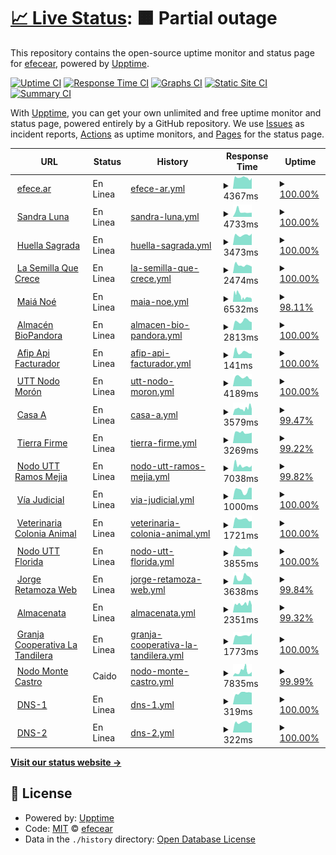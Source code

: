 # [📈 Live Status](https://efecear.github.io/upptime): <!--live status--> **🟧 Partial outage**

This repository contains the open-source uptime monitor and status page for [efecear](https://efecear.github.io/upptime), powered by [Upptime](https://github.com/upptime/upptime).

[![Uptime CI](https://github.com/efecear/upptime/workflows/Uptime%20CI/badge.svg)](https://github.com/efecear/upptime/actions?query=workflow%3A%22Uptime+CI%22)
[![Response Time CI](https://github.com/efecear/upptime/workflows/Response%20Time%20CI/badge.svg)](https://github.com/efecear/upptime/actions?query=workflow%3A%22Response+Time+CI%22)
[![Graphs CI](https://github.com/efecear/upptime/workflows/Graphs%20CI/badge.svg)](https://github.com/efecear/upptime/actions?query=workflow%3A%22Graphs+CI%22)
[![Static Site CI](https://github.com/efecear/upptime/workflows/Static%20Site%20CI/badge.svg)](https://github.com/efecear/upptime/actions?query=workflow%3A%22Static+Site+CI%22)
[![Summary CI](https://github.com/efecear/upptime/workflows/Summary%20CI/badge.svg)](https://github.com/efecear/upptime/actions?query=workflow%3A%22Summary+CI%22)

With [Upptime](https://upptime.js.org), you can get your own unlimited and free uptime monitor and status page, powered entirely by a GitHub repository. We use [Issues](https://github.com/efecear/upptime/issues) as incident reports, [Actions](https://github.com/efecear/upptime/actions) as uptime monitors, and [Pages](https://efecear.github.io/upptime) for the status page.

<!--start: status pages-->
<!-- This summary is generated by Upptime (https://github.com/upptime/upptime) -->
<!-- Do not edit this manually, your changes will be overwritten -->
<!-- prettier-ignore -->
| URL | Status | History | Response Time | Uptime |
| --- | ------ | ------- | ------------- | ------ |
| <img alt="" src="https://efece.ar/wp-content/uploads/efece.ar_.icon_-150x150.jpg" height="13"> [efece.ar](https://www.efece.ar) | En Linea | [efece-ar.yml](https://github.com/efecear/upptime/commits/HEAD/history/efece-ar.yml) | <details><summary><img alt="Response time graph" src="./graphs/efece-ar/response-time-week.png" height="20"> 4367ms</summary><br><a href="https://estado.efece.ar/history/efece-ar"><img alt="Response time 5069" src="https://img.shields.io/endpoint?url=https%3A%2F%2Fraw.githubusercontent.com%2Fefecear%2Fupptime%2FHEAD%2Fapi%2Fefece-ar%2Fresponse-time.json"></a><br><a href="https://estado.efece.ar/history/efece-ar"><img alt="24-hour response time 4225" src="https://img.shields.io/endpoint?url=https%3A%2F%2Fraw.githubusercontent.com%2Fefecear%2Fupptime%2FHEAD%2Fapi%2Fefece-ar%2Fresponse-time-day.json"></a><br><a href="https://estado.efece.ar/history/efece-ar"><img alt="7-day response time 4367" src="https://img.shields.io/endpoint?url=https%3A%2F%2Fraw.githubusercontent.com%2Fefecear%2Fupptime%2FHEAD%2Fapi%2Fefece-ar%2Fresponse-time-week.json"></a><br><a href="https://estado.efece.ar/history/efece-ar"><img alt="30-day response time 4440" src="https://img.shields.io/endpoint?url=https%3A%2F%2Fraw.githubusercontent.com%2Fefecear%2Fupptime%2FHEAD%2Fapi%2Fefece-ar%2Fresponse-time-month.json"></a><br><a href="https://estado.efece.ar/history/efece-ar"><img alt="1-year response time 5352" src="https://img.shields.io/endpoint?url=https%3A%2F%2Fraw.githubusercontent.com%2Fefecear%2Fupptime%2FHEAD%2Fapi%2Fefece-ar%2Fresponse-time-year.json"></a></details> | <details><summary><a href="https://estado.efece.ar/history/efece-ar">100.00%</a></summary><a href="https://estado.efece.ar/history/efece-ar"><img alt="All-time uptime 99.43%" src="https://img.shields.io/endpoint?url=https%3A%2F%2Fraw.githubusercontent.com%2Fefecear%2Fupptime%2FHEAD%2Fapi%2Fefece-ar%2Fuptime.json"></a><br><a href="https://estado.efece.ar/history/efece-ar"><img alt="24-hour uptime 100.00%" src="https://img.shields.io/endpoint?url=https%3A%2F%2Fraw.githubusercontent.com%2Fefecear%2Fupptime%2FHEAD%2Fapi%2Fefece-ar%2Fuptime-day.json"></a><br><a href="https://estado.efece.ar/history/efece-ar"><img alt="7-day uptime 100.00%" src="https://img.shields.io/endpoint?url=https%3A%2F%2Fraw.githubusercontent.com%2Fefecear%2Fupptime%2FHEAD%2Fapi%2Fefece-ar%2Fuptime-week.json"></a><br><a href="https://estado.efece.ar/history/efece-ar"><img alt="30-day uptime 99.91%" src="https://img.shields.io/endpoint?url=https%3A%2F%2Fraw.githubusercontent.com%2Fefecear%2Fupptime%2FHEAD%2Fapi%2Fefece-ar%2Fuptime-month.json"></a><br><a href="https://estado.efece.ar/history/efece-ar"><img alt="1-year uptime 99.32%" src="https://img.shields.io/endpoint?url=https%3A%2F%2Fraw.githubusercontent.com%2Fefecear%2Fupptime%2FHEAD%2Fapi%2Fefece-ar%2Fuptime-year.json"></a></details>
| <img alt="" src="https://www.sandraluna.com.ar/wp-content/uploads/2021/04/apple-touch-icon-57x57-precomposed1.png" height="13"> [Sandra Luna](https://www.sandraluna.com.ar) | En Linea | [sandra-luna.yml](https://github.com/efecear/upptime/commits/HEAD/history/sandra-luna.yml) | <details><summary><img alt="Response time graph" src="./graphs/sandra-luna/response-time-week.png" height="20"> 4733ms</summary><br><a href="https://estado.efece.ar/history/sandra-luna"><img alt="Response time 3552" src="https://img.shields.io/endpoint?url=https%3A%2F%2Fraw.githubusercontent.com%2Fefecear%2Fupptime%2FHEAD%2Fapi%2Fsandra-luna%2Fresponse-time.json"></a><br><a href="https://estado.efece.ar/history/sandra-luna"><img alt="24-hour response time 3862" src="https://img.shields.io/endpoint?url=https%3A%2F%2Fraw.githubusercontent.com%2Fefecear%2Fupptime%2FHEAD%2Fapi%2Fsandra-luna%2Fresponse-time-day.json"></a><br><a href="https://estado.efece.ar/history/sandra-luna"><img alt="7-day response time 4733" src="https://img.shields.io/endpoint?url=https%3A%2F%2Fraw.githubusercontent.com%2Fefecear%2Fupptime%2FHEAD%2Fapi%2Fsandra-luna%2Fresponse-time-week.json"></a><br><a href="https://estado.efece.ar/history/sandra-luna"><img alt="30-day response time 5043" src="https://img.shields.io/endpoint?url=https%3A%2F%2Fraw.githubusercontent.com%2Fefecear%2Fupptime%2FHEAD%2Fapi%2Fsandra-luna%2Fresponse-time-month.json"></a><br><a href="https://estado.efece.ar/history/sandra-luna"><img alt="1-year response time 4032" src="https://img.shields.io/endpoint?url=https%3A%2F%2Fraw.githubusercontent.com%2Fefecear%2Fupptime%2FHEAD%2Fapi%2Fsandra-luna%2Fresponse-time-year.json"></a></details> | <details><summary><a href="https://estado.efece.ar/history/sandra-luna">100.00%</a></summary><a href="https://estado.efece.ar/history/sandra-luna"><img alt="All-time uptime 99.51%" src="https://img.shields.io/endpoint?url=https%3A%2F%2Fraw.githubusercontent.com%2Fefecear%2Fupptime%2FHEAD%2Fapi%2Fsandra-luna%2Fuptime.json"></a><br><a href="https://estado.efece.ar/history/sandra-luna"><img alt="24-hour uptime 100.00%" src="https://img.shields.io/endpoint?url=https%3A%2F%2Fraw.githubusercontent.com%2Fefecear%2Fupptime%2FHEAD%2Fapi%2Fsandra-luna%2Fuptime-day.json"></a><br><a href="https://estado.efece.ar/history/sandra-luna"><img alt="7-day uptime 100.00%" src="https://img.shields.io/endpoint?url=https%3A%2F%2Fraw.githubusercontent.com%2Fefecear%2Fupptime%2FHEAD%2Fapi%2Fsandra-luna%2Fuptime-week.json"></a><br><a href="https://estado.efece.ar/history/sandra-luna"><img alt="30-day uptime 99.96%" src="https://img.shields.io/endpoint?url=https%3A%2F%2Fraw.githubusercontent.com%2Fefecear%2Fupptime%2FHEAD%2Fapi%2Fsandra-luna%2Fuptime-month.json"></a><br><a href="https://estado.efece.ar/history/sandra-luna"><img alt="1-year uptime 99.87%" src="https://img.shields.io/endpoint?url=https%3A%2F%2Fraw.githubusercontent.com%2Fefecear%2Fupptime%2FHEAD%2Fapi%2Fsandra-luna%2Fuptime-year.json"></a></details>
| <img alt="" src="https://icons.duckduckgo.com/ip3/huellasagrada.com.ar.ico" height="13"> [Huella Sagrada](http://huellasagrada.com.ar) | En Linea | [huella-sagrada.yml](https://github.com/efecear/upptime/commits/HEAD/history/huella-sagrada.yml) | <details><summary><img alt="Response time graph" src="./graphs/huella-sagrada/response-time-week.png" height="20"> 3473ms</summary><br><a href="https://estado.efece.ar/history/huella-sagrada"><img alt="Response time 3227" src="https://img.shields.io/endpoint?url=https%3A%2F%2Fraw.githubusercontent.com%2Fefecear%2Fupptime%2FHEAD%2Fapi%2Fhuella-sagrada%2Fresponse-time.json"></a><br><a href="https://estado.efece.ar/history/huella-sagrada"><img alt="24-hour response time 4016" src="https://img.shields.io/endpoint?url=https%3A%2F%2Fraw.githubusercontent.com%2Fefecear%2Fupptime%2FHEAD%2Fapi%2Fhuella-sagrada%2Fresponse-time-day.json"></a><br><a href="https://estado.efece.ar/history/huella-sagrada"><img alt="7-day response time 3473" src="https://img.shields.io/endpoint?url=https%3A%2F%2Fraw.githubusercontent.com%2Fefecear%2Fupptime%2FHEAD%2Fapi%2Fhuella-sagrada%2Fresponse-time-week.json"></a><br><a href="https://estado.efece.ar/history/huella-sagrada"><img alt="30-day response time 3530" src="https://img.shields.io/endpoint?url=https%3A%2F%2Fraw.githubusercontent.com%2Fefecear%2Fupptime%2FHEAD%2Fapi%2Fhuella-sagrada%2Fresponse-time-month.json"></a><br><a href="https://estado.efece.ar/history/huella-sagrada"><img alt="1-year response time 3227" src="https://img.shields.io/endpoint?url=https%3A%2F%2Fraw.githubusercontent.com%2Fefecear%2Fupptime%2FHEAD%2Fapi%2Fhuella-sagrada%2Fresponse-time-year.json"></a></details> | <details><summary><a href="https://estado.efece.ar/history/huella-sagrada">100.00%</a></summary><a href="https://estado.efece.ar/history/huella-sagrada"><img alt="All-time uptime 95.37%" src="https://img.shields.io/endpoint?url=https%3A%2F%2Fraw.githubusercontent.com%2Fefecear%2Fupptime%2FHEAD%2Fapi%2Fhuella-sagrada%2Fuptime.json"></a><br><a href="https://estado.efece.ar/history/huella-sagrada"><img alt="24-hour uptime 100.00%" src="https://img.shields.io/endpoint?url=https%3A%2F%2Fraw.githubusercontent.com%2Fefecear%2Fupptime%2FHEAD%2Fapi%2Fhuella-sagrada%2Fuptime-day.json"></a><br><a href="https://estado.efece.ar/history/huella-sagrada"><img alt="7-day uptime 100.00%" src="https://img.shields.io/endpoint?url=https%3A%2F%2Fraw.githubusercontent.com%2Fefecear%2Fupptime%2FHEAD%2Fapi%2Fhuella-sagrada%2Fuptime-week.json"></a><br><a href="https://estado.efece.ar/history/huella-sagrada"><img alt="30-day uptime 99.70%" src="https://img.shields.io/endpoint?url=https%3A%2F%2Fraw.githubusercontent.com%2Fefecear%2Fupptime%2FHEAD%2Fapi%2Fhuella-sagrada%2Fuptime-month.json"></a><br><a href="https://estado.efece.ar/history/huella-sagrada"><img alt="1-year uptime 95.37%" src="https://img.shields.io/endpoint?url=https%3A%2F%2Fraw.githubusercontent.com%2Fefecear%2Fupptime%2FHEAD%2Fapi%2Fhuella-sagrada%2Fuptime-year.json"></a></details>
| <img alt="" src="https://www.lasemillaquecrece.com.ar/wp-content/uploads/2020/08/icono.jpg" height="13"> [La Semilla Que Crece](https://www.lasemillaquecrece.com.ar) | En Linea | [la-semilla-que-crece.yml](https://github.com/efecear/upptime/commits/HEAD/history/la-semilla-que-crece.yml) | <details><summary><img alt="Response time graph" src="./graphs/la-semilla-que-crece/response-time-week.png" height="20"> 2474ms</summary><br><a href="https://estado.efece.ar/history/la-semilla-que-crece"><img alt="Response time 2402" src="https://img.shields.io/endpoint?url=https%3A%2F%2Fraw.githubusercontent.com%2Fefecear%2Fupptime%2FHEAD%2Fapi%2Fla-semilla-que-crece%2Fresponse-time.json"></a><br><a href="https://estado.efece.ar/history/la-semilla-que-crece"><img alt="24-hour response time 2051" src="https://img.shields.io/endpoint?url=https%3A%2F%2Fraw.githubusercontent.com%2Fefecear%2Fupptime%2FHEAD%2Fapi%2Fla-semilla-que-crece%2Fresponse-time-day.json"></a><br><a href="https://estado.efece.ar/history/la-semilla-que-crece"><img alt="7-day response time 2474" src="https://img.shields.io/endpoint?url=https%3A%2F%2Fraw.githubusercontent.com%2Fefecear%2Fupptime%2FHEAD%2Fapi%2Fla-semilla-que-crece%2Fresponse-time-week.json"></a><br><a href="https://estado.efece.ar/history/la-semilla-que-crece"><img alt="30-day response time 2270" src="https://img.shields.io/endpoint?url=https%3A%2F%2Fraw.githubusercontent.com%2Fefecear%2Fupptime%2FHEAD%2Fapi%2Fla-semilla-que-crece%2Fresponse-time-month.json"></a><br><a href="https://estado.efece.ar/history/la-semilla-que-crece"><img alt="1-year response time 2419" src="https://img.shields.io/endpoint?url=https%3A%2F%2Fraw.githubusercontent.com%2Fefecear%2Fupptime%2FHEAD%2Fapi%2Fla-semilla-que-crece%2Fresponse-time-year.json"></a></details> | <details><summary><a href="https://estado.efece.ar/history/la-semilla-que-crece">100.00%</a></summary><a href="https://estado.efece.ar/history/la-semilla-que-crece"><img alt="All-time uptime 99.25%" src="https://img.shields.io/endpoint?url=https%3A%2F%2Fraw.githubusercontent.com%2Fefecear%2Fupptime%2FHEAD%2Fapi%2Fla-semilla-que-crece%2Fuptime.json"></a><br><a href="https://estado.efece.ar/history/la-semilla-que-crece"><img alt="24-hour uptime 100.00%" src="https://img.shields.io/endpoint?url=https%3A%2F%2Fraw.githubusercontent.com%2Fefecear%2Fupptime%2FHEAD%2Fapi%2Fla-semilla-que-crece%2Fuptime-day.json"></a><br><a href="https://estado.efece.ar/history/la-semilla-que-crece"><img alt="7-day uptime 100.00%" src="https://img.shields.io/endpoint?url=https%3A%2F%2Fraw.githubusercontent.com%2Fefecear%2Fupptime%2FHEAD%2Fapi%2Fla-semilla-que-crece%2Fuptime-week.json"></a><br><a href="https://estado.efece.ar/history/la-semilla-que-crece"><img alt="30-day uptime 97.52%" src="https://img.shields.io/endpoint?url=https%3A%2F%2Fraw.githubusercontent.com%2Fefecear%2Fupptime%2FHEAD%2Fapi%2Fla-semilla-que-crece%2Fuptime-month.json"></a><br><a href="https://estado.efece.ar/history/la-semilla-que-crece"><img alt="1-year uptime 99.64%" src="https://img.shields.io/endpoint?url=https%3A%2F%2Fraw.githubusercontent.com%2Fefecear%2Fupptime%2FHEAD%2Fapi%2Fla-semilla-que-crece%2Fuptime-year.json"></a></details>
| <img alt="" src="https://icons.duckduckgo.com/ip3/www.maianoe.com.ar.ico" height="13"> [Maiá Noé](https://www.maianoe.com.ar) | En Linea | [maia-noe.yml](https://github.com/efecear/upptime/commits/HEAD/history/maia-noe.yml) | <details><summary><img alt="Response time graph" src="./graphs/maia-noe/response-time-week.png" height="20"> 6532ms</summary><br><a href="https://estado.efece.ar/history/maia-noe"><img alt="Response time 3326" src="https://img.shields.io/endpoint?url=https%3A%2F%2Fraw.githubusercontent.com%2Fefecear%2Fupptime%2FHEAD%2Fapi%2Fmaia-noe%2Fresponse-time.json"></a><br><a href="https://estado.efece.ar/history/maia-noe"><img alt="24-hour response time 3618" src="https://img.shields.io/endpoint?url=https%3A%2F%2Fraw.githubusercontent.com%2Fefecear%2Fupptime%2FHEAD%2Fapi%2Fmaia-noe%2Fresponse-time-day.json"></a><br><a href="https://estado.efece.ar/history/maia-noe"><img alt="7-day response time 6532" src="https://img.shields.io/endpoint?url=https%3A%2F%2Fraw.githubusercontent.com%2Fefecear%2Fupptime%2FHEAD%2Fapi%2Fmaia-noe%2Fresponse-time-week.json"></a><br><a href="https://estado.efece.ar/history/maia-noe"><img alt="30-day response time 5976" src="https://img.shields.io/endpoint?url=https%3A%2F%2Fraw.githubusercontent.com%2Fefecear%2Fupptime%2FHEAD%2Fapi%2Fmaia-noe%2Fresponse-time-month.json"></a><br><a href="https://estado.efece.ar/history/maia-noe"><img alt="1-year response time 3736" src="https://img.shields.io/endpoint?url=https%3A%2F%2Fraw.githubusercontent.com%2Fefecear%2Fupptime%2FHEAD%2Fapi%2Fmaia-noe%2Fresponse-time-year.json"></a></details> | <details><summary><a href="https://estado.efece.ar/history/maia-noe">98.11%</a></summary><a href="https://estado.efece.ar/history/maia-noe"><img alt="All-time uptime 94.43%" src="https://img.shields.io/endpoint?url=https%3A%2F%2Fraw.githubusercontent.com%2Fefecear%2Fupptime%2FHEAD%2Fapi%2Fmaia-noe%2Fuptime.json"></a><br><a href="https://estado.efece.ar/history/maia-noe"><img alt="24-hour uptime 100.00%" src="https://img.shields.io/endpoint?url=https%3A%2F%2Fraw.githubusercontent.com%2Fefecear%2Fupptime%2FHEAD%2Fapi%2Fmaia-noe%2Fuptime-day.json"></a><br><a href="https://estado.efece.ar/history/maia-noe"><img alt="7-day uptime 98.11%" src="https://img.shields.io/endpoint?url=https%3A%2F%2Fraw.githubusercontent.com%2Fefecear%2Fupptime%2FHEAD%2Fapi%2Fmaia-noe%2Fuptime-week.json"></a><br><a href="https://estado.efece.ar/history/maia-noe"><img alt="30-day uptime 99.45%" src="https://img.shields.io/endpoint?url=https%3A%2F%2Fraw.githubusercontent.com%2Fefecear%2Fupptime%2FHEAD%2Fapi%2Fmaia-noe%2Fuptime-month.json"></a><br><a href="https://estado.efece.ar/history/maia-noe"><img alt="1-year uptime 91.58%" src="https://img.shields.io/endpoint?url=https%3A%2F%2Fraw.githubusercontent.com%2Fefecear%2Fupptime%2FHEAD%2Fapi%2Fmaia-noe%2Fuptime-year.json"></a></details>
| <img alt="" src="https://www.biopandora.com.ar/wp-content/uploads/2021/05/Bio-Pandora-150x150.png" height="13"> [Almacén BioPandora](https://www.biopandora.com.ar) | En Linea | [almacen-bio-pandora.yml](https://github.com/efecear/upptime/commits/HEAD/history/almacen-bio-pandora.yml) | <details><summary><img alt="Response time graph" src="./graphs/almacen-bio-pandora/response-time-week.png" height="20"> 2813ms</summary><br><a href="https://estado.efece.ar/history/almacen-bio-pandora"><img alt="Response time 3179" src="https://img.shields.io/endpoint?url=https%3A%2F%2Fraw.githubusercontent.com%2Fefecear%2Fupptime%2FHEAD%2Fapi%2Falmacen-bio-pandora%2Fresponse-time.json"></a><br><a href="https://estado.efece.ar/history/almacen-bio-pandora"><img alt="24-hour response time 2436" src="https://img.shields.io/endpoint?url=https%3A%2F%2Fraw.githubusercontent.com%2Fefecear%2Fupptime%2FHEAD%2Fapi%2Falmacen-bio-pandora%2Fresponse-time-day.json"></a><br><a href="https://estado.efece.ar/history/almacen-bio-pandora"><img alt="7-day response time 2813" src="https://img.shields.io/endpoint?url=https%3A%2F%2Fraw.githubusercontent.com%2Fefecear%2Fupptime%2FHEAD%2Fapi%2Falmacen-bio-pandora%2Fresponse-time-week.json"></a><br><a href="https://estado.efece.ar/history/almacen-bio-pandora"><img alt="30-day response time 2998" src="https://img.shields.io/endpoint?url=https%3A%2F%2Fraw.githubusercontent.com%2Fefecear%2Fupptime%2FHEAD%2Fapi%2Falmacen-bio-pandora%2Fresponse-time-month.json"></a><br><a href="https://estado.efece.ar/history/almacen-bio-pandora"><img alt="1-year response time 3207" src="https://img.shields.io/endpoint?url=https%3A%2F%2Fraw.githubusercontent.com%2Fefecear%2Fupptime%2FHEAD%2Fapi%2Falmacen-bio-pandora%2Fresponse-time-year.json"></a></details> | <details><summary><a href="https://estado.efece.ar/history/almacen-bio-pandora">100.00%</a></summary><a href="https://estado.efece.ar/history/almacen-bio-pandora"><img alt="All-time uptime 99.47%" src="https://img.shields.io/endpoint?url=https%3A%2F%2Fraw.githubusercontent.com%2Fefecear%2Fupptime%2FHEAD%2Fapi%2Falmacen-bio-pandora%2Fuptime.json"></a><br><a href="https://estado.efece.ar/history/almacen-bio-pandora"><img alt="24-hour uptime 100.00%" src="https://img.shields.io/endpoint?url=https%3A%2F%2Fraw.githubusercontent.com%2Fefecear%2Fupptime%2FHEAD%2Fapi%2Falmacen-bio-pandora%2Fuptime-day.json"></a><br><a href="https://estado.efece.ar/history/almacen-bio-pandora"><img alt="7-day uptime 100.00%" src="https://img.shields.io/endpoint?url=https%3A%2F%2Fraw.githubusercontent.com%2Fefecear%2Fupptime%2FHEAD%2Fapi%2Falmacen-bio-pandora%2Fuptime-week.json"></a><br><a href="https://estado.efece.ar/history/almacen-bio-pandora"><img alt="30-day uptime 99.91%" src="https://img.shields.io/endpoint?url=https%3A%2F%2Fraw.githubusercontent.com%2Fefecear%2Fupptime%2FHEAD%2Fapi%2Falmacen-bio-pandora%2Fuptime-month.json"></a><br><a href="https://estado.efece.ar/history/almacen-bio-pandora"><img alt="1-year uptime 99.77%" src="https://img.shields.io/endpoint?url=https%3A%2F%2Fraw.githubusercontent.com%2Fefecear%2Fupptime%2FHEAD%2Fapi%2Falmacen-bio-pandora%2Fuptime-year.json"></a></details>
| <img alt="" src="https://icons.duckduckgo.com/ip3/afip.dev.ico" height="13"> [Afip Api Facturador](https://afip.dev) | En Linea | [afip-api-facturador.yml](https://github.com/efecear/upptime/commits/HEAD/history/afip-api-facturador.yml) | <details><summary><img alt="Response time graph" src="./graphs/afip-api-facturador/response-time-week.png" height="20"> 141ms</summary><br><a href="https://estado.efece.ar/history/afip-api-facturador"><img alt="Response time 163" src="https://img.shields.io/endpoint?url=https%3A%2F%2Fraw.githubusercontent.com%2Fefecear%2Fupptime%2FHEAD%2Fapi%2Fafip-api-facturador%2Fresponse-time.json"></a><br><a href="https://estado.efece.ar/history/afip-api-facturador"><img alt="24-hour response time 108" src="https://img.shields.io/endpoint?url=https%3A%2F%2Fraw.githubusercontent.com%2Fefecear%2Fupptime%2FHEAD%2Fapi%2Fafip-api-facturador%2Fresponse-time-day.json"></a><br><a href="https://estado.efece.ar/history/afip-api-facturador"><img alt="7-day response time 141" src="https://img.shields.io/endpoint?url=https%3A%2F%2Fraw.githubusercontent.com%2Fefecear%2Fupptime%2FHEAD%2Fapi%2Fafip-api-facturador%2Fresponse-time-week.json"></a><br><a href="https://estado.efece.ar/history/afip-api-facturador"><img alt="30-day response time 163" src="https://img.shields.io/endpoint?url=https%3A%2F%2Fraw.githubusercontent.com%2Fefecear%2Fupptime%2FHEAD%2Fapi%2Fafip-api-facturador%2Fresponse-time-month.json"></a><br><a href="https://estado.efece.ar/history/afip-api-facturador"><img alt="1-year response time 163" src="https://img.shields.io/endpoint?url=https%3A%2F%2Fraw.githubusercontent.com%2Fefecear%2Fupptime%2FHEAD%2Fapi%2Fafip-api-facturador%2Fresponse-time-year.json"></a></details> | <details><summary><a href="https://estado.efece.ar/history/afip-api-facturador">100.00%</a></summary><a href="https://estado.efece.ar/history/afip-api-facturador"><img alt="All-time uptime 100.00%" src="https://img.shields.io/endpoint?url=https%3A%2F%2Fraw.githubusercontent.com%2Fefecear%2Fupptime%2FHEAD%2Fapi%2Fafip-api-facturador%2Fuptime.json"></a><br><a href="https://estado.efece.ar/history/afip-api-facturador"><img alt="24-hour uptime 100.00%" src="https://img.shields.io/endpoint?url=https%3A%2F%2Fraw.githubusercontent.com%2Fefecear%2Fupptime%2FHEAD%2Fapi%2Fafip-api-facturador%2Fuptime-day.json"></a><br><a href="https://estado.efece.ar/history/afip-api-facturador"><img alt="7-day uptime 100.00%" src="https://img.shields.io/endpoint?url=https%3A%2F%2Fraw.githubusercontent.com%2Fefecear%2Fupptime%2FHEAD%2Fapi%2Fafip-api-facturador%2Fuptime-week.json"></a><br><a href="https://estado.efece.ar/history/afip-api-facturador"><img alt="30-day uptime 100.00%" src="https://img.shields.io/endpoint?url=https%3A%2F%2Fraw.githubusercontent.com%2Fefecear%2Fupptime%2FHEAD%2Fapi%2Fafip-api-facturador%2Fuptime-month.json"></a><br><a href="https://estado.efece.ar/history/afip-api-facturador"><img alt="1-year uptime 100.00%" src="https://img.shields.io/endpoint?url=https%3A%2F%2Fraw.githubusercontent.com%2Fefecear%2Fupptime%2FHEAD%2Fapi%2Fafip-api-facturador%2Fuptime-year.json"></a></details>
| <img alt="" src="https://icons.duckduckgo.com/ip3/www.uttnodomoron.com.ar.ico" height="13"> [UTT Nodo Morón](https://www.uttnodomoron.com.ar) | En Linea | [utt-nodo-moron.yml](https://github.com/efecear/upptime/commits/HEAD/history/utt-nodo-moron.yml) | <details><summary><img alt="Response time graph" src="./graphs/utt-nodo-moron/response-time-week.png" height="20"> 4189ms</summary><br><a href="https://estado.efece.ar/history/utt-nodo-moron"><img alt="Response time 3612" src="https://img.shields.io/endpoint?url=https%3A%2F%2Fraw.githubusercontent.com%2Fefecear%2Fupptime%2FHEAD%2Fapi%2Futt-nodo-moron%2Fresponse-time.json"></a><br><a href="https://estado.efece.ar/history/utt-nodo-moron"><img alt="24-hour response time 3162" src="https://img.shields.io/endpoint?url=https%3A%2F%2Fraw.githubusercontent.com%2Fefecear%2Fupptime%2FHEAD%2Fapi%2Futt-nodo-moron%2Fresponse-time-day.json"></a><br><a href="https://estado.efece.ar/history/utt-nodo-moron"><img alt="7-day response time 4189" src="https://img.shields.io/endpoint?url=https%3A%2F%2Fraw.githubusercontent.com%2Fefecear%2Fupptime%2FHEAD%2Fapi%2Futt-nodo-moron%2Fresponse-time-week.json"></a><br><a href="https://estado.efece.ar/history/utt-nodo-moron"><img alt="30-day response time 4353" src="https://img.shields.io/endpoint?url=https%3A%2F%2Fraw.githubusercontent.com%2Fefecear%2Fupptime%2FHEAD%2Fapi%2Futt-nodo-moron%2Fresponse-time-month.json"></a><br><a href="https://estado.efece.ar/history/utt-nodo-moron"><img alt="1-year response time 3612" src="https://img.shields.io/endpoint?url=https%3A%2F%2Fraw.githubusercontent.com%2Fefecear%2Fupptime%2FHEAD%2Fapi%2Futt-nodo-moron%2Fresponse-time-year.json"></a></details> | <details><summary><a href="https://estado.efece.ar/history/utt-nodo-moron">100.00%</a></summary><a href="https://estado.efece.ar/history/utt-nodo-moron"><img alt="All-time uptime 99.65%" src="https://img.shields.io/endpoint?url=https%3A%2F%2Fraw.githubusercontent.com%2Fefecear%2Fupptime%2FHEAD%2Fapi%2Futt-nodo-moron%2Fuptime.json"></a><br><a href="https://estado.efece.ar/history/utt-nodo-moron"><img alt="24-hour uptime 100.00%" src="https://img.shields.io/endpoint?url=https%3A%2F%2Fraw.githubusercontent.com%2Fefecear%2Fupptime%2FHEAD%2Fapi%2Futt-nodo-moron%2Fuptime-day.json"></a><br><a href="https://estado.efece.ar/history/utt-nodo-moron"><img alt="7-day uptime 100.00%" src="https://img.shields.io/endpoint?url=https%3A%2F%2Fraw.githubusercontent.com%2Fefecear%2Fupptime%2FHEAD%2Fapi%2Futt-nodo-moron%2Fuptime-week.json"></a><br><a href="https://estado.efece.ar/history/utt-nodo-moron"><img alt="30-day uptime 99.70%" src="https://img.shields.io/endpoint?url=https%3A%2F%2Fraw.githubusercontent.com%2Fefecear%2Fupptime%2FHEAD%2Fapi%2Futt-nodo-moron%2Fuptime-month.json"></a><br><a href="https://estado.efece.ar/history/utt-nodo-moron"><img alt="1-year uptime 99.65%" src="https://img.shields.io/endpoint?url=https%3A%2F%2Fraw.githubusercontent.com%2Fefecear%2Fupptime%2FHEAD%2Fapi%2Futt-nodo-moron%2Fuptime-year.json"></a></details>
| <img alt="" src="https://icons.duckduckgo.com/ip3/nodocasaa.com.ar.ico" height="13"> [Casa A](http://nodocasaa.com.ar) | En Linea | [casa-a.yml](https://github.com/efecear/upptime/commits/HEAD/history/casa-a.yml) | <details><summary><img alt="Response time graph" src="./graphs/casa-a/response-time-week.png" height="20"> 3579ms</summary><br><a href="https://estado.efece.ar/history/casa-a"><img alt="Response time 3989" src="https://img.shields.io/endpoint?url=https%3A%2F%2Fraw.githubusercontent.com%2Fefecear%2Fupptime%2FHEAD%2Fapi%2Fcasa-a%2Fresponse-time.json"></a><br><a href="https://estado.efece.ar/history/casa-a"><img alt="24-hour response time 3296" src="https://img.shields.io/endpoint?url=https%3A%2F%2Fraw.githubusercontent.com%2Fefecear%2Fupptime%2FHEAD%2Fapi%2Fcasa-a%2Fresponse-time-day.json"></a><br><a href="https://estado.efece.ar/history/casa-a"><img alt="7-day response time 3579" src="https://img.shields.io/endpoint?url=https%3A%2F%2Fraw.githubusercontent.com%2Fefecear%2Fupptime%2FHEAD%2Fapi%2Fcasa-a%2Fresponse-time-week.json"></a><br><a href="https://estado.efece.ar/history/casa-a"><img alt="30-day response time 3811" src="https://img.shields.io/endpoint?url=https%3A%2F%2Fraw.githubusercontent.com%2Fefecear%2Fupptime%2FHEAD%2Fapi%2Fcasa-a%2Fresponse-time-month.json"></a><br><a href="https://estado.efece.ar/history/casa-a"><img alt="1-year response time 3989" src="https://img.shields.io/endpoint?url=https%3A%2F%2Fraw.githubusercontent.com%2Fefecear%2Fupptime%2FHEAD%2Fapi%2Fcasa-a%2Fresponse-time-year.json"></a></details> | <details><summary><a href="https://estado.efece.ar/history/casa-a">99.47%</a></summary><a href="https://estado.efece.ar/history/casa-a"><img alt="All-time uptime 98.73%" src="https://img.shields.io/endpoint?url=https%3A%2F%2Fraw.githubusercontent.com%2Fefecear%2Fupptime%2FHEAD%2Fapi%2Fcasa-a%2Fuptime.json"></a><br><a href="https://estado.efece.ar/history/casa-a"><img alt="24-hour uptime 100.00%" src="https://img.shields.io/endpoint?url=https%3A%2F%2Fraw.githubusercontent.com%2Fefecear%2Fupptime%2FHEAD%2Fapi%2Fcasa-a%2Fuptime-day.json"></a><br><a href="https://estado.efece.ar/history/casa-a"><img alt="7-day uptime 99.47%" src="https://img.shields.io/endpoint?url=https%3A%2F%2Fraw.githubusercontent.com%2Fefecear%2Fupptime%2FHEAD%2Fapi%2Fcasa-a%2Fuptime-week.json"></a><br><a href="https://estado.efece.ar/history/casa-a"><img alt="30-day uptime 99.88%" src="https://img.shields.io/endpoint?url=https%3A%2F%2Fraw.githubusercontent.com%2Fefecear%2Fupptime%2FHEAD%2Fapi%2Fcasa-a%2Fuptime-month.json"></a><br><a href="https://estado.efece.ar/history/casa-a"><img alt="1-year uptime 98.73%" src="https://img.shields.io/endpoint?url=https%3A%2F%2Fraw.githubusercontent.com%2Fefecear%2Fupptime%2FHEAD%2Fapi%2Fcasa-a%2Fuptime-year.json"></a></details>
| <img alt="" src="https://www.tierrafirmenodoutt.com.ar/wp-content/uploads/tierra-firme.png" height="13"> [Tierra Firme](https://www.tierrafirmenodoutt.com.ar) | En Linea | [tierra-firme.yml](https://github.com/efecear/upptime/commits/HEAD/history/tierra-firme.yml) | <details><summary><img alt="Response time graph" src="./graphs/tierra-firme/response-time-week.png" height="20"> 3269ms</summary><br><a href="https://estado.efece.ar/history/tierra-firme"><img alt="Response time 3690" src="https://img.shields.io/endpoint?url=https%3A%2F%2Fraw.githubusercontent.com%2Fefecear%2Fupptime%2FHEAD%2Fapi%2Ftierra-firme%2Fresponse-time.json"></a><br><a href="https://estado.efece.ar/history/tierra-firme"><img alt="24-hour response time 3150" src="https://img.shields.io/endpoint?url=https%3A%2F%2Fraw.githubusercontent.com%2Fefecear%2Fupptime%2FHEAD%2Fapi%2Ftierra-firme%2Fresponse-time-day.json"></a><br><a href="https://estado.efece.ar/history/tierra-firme"><img alt="7-day response time 3269" src="https://img.shields.io/endpoint?url=https%3A%2F%2Fraw.githubusercontent.com%2Fefecear%2Fupptime%2FHEAD%2Fapi%2Ftierra-firme%2Fresponse-time-week.json"></a><br><a href="https://estado.efece.ar/history/tierra-firme"><img alt="30-day response time 3323" src="https://img.shields.io/endpoint?url=https%3A%2F%2Fraw.githubusercontent.com%2Fefecear%2Fupptime%2FHEAD%2Fapi%2Ftierra-firme%2Fresponse-time-month.json"></a><br><a href="https://estado.efece.ar/history/tierra-firme"><img alt="1-year response time 3848" src="https://img.shields.io/endpoint?url=https%3A%2F%2Fraw.githubusercontent.com%2Fefecear%2Fupptime%2FHEAD%2Fapi%2Ftierra-firme%2Fresponse-time-year.json"></a></details> | <details><summary><a href="https://estado.efece.ar/history/tierra-firme">99.22%</a></summary><a href="https://estado.efece.ar/history/tierra-firme"><img alt="All-time uptime 96.84%" src="https://img.shields.io/endpoint?url=https%3A%2F%2Fraw.githubusercontent.com%2Fefecear%2Fupptime%2FHEAD%2Fapi%2Ftierra-firme%2Fuptime.json"></a><br><a href="https://estado.efece.ar/history/tierra-firme"><img alt="24-hour uptime 94.52%" src="https://img.shields.io/endpoint?url=https%3A%2F%2Fraw.githubusercontent.com%2Fefecear%2Fupptime%2FHEAD%2Fapi%2Ftierra-firme%2Fuptime-day.json"></a><br><a href="https://estado.efece.ar/history/tierra-firme"><img alt="7-day uptime 99.22%" src="https://img.shields.io/endpoint?url=https%3A%2F%2Fraw.githubusercontent.com%2Fefecear%2Fupptime%2FHEAD%2Fapi%2Ftierra-firme%2Fuptime-week.json"></a><br><a href="https://estado.efece.ar/history/tierra-firme"><img alt="30-day uptime 99.43%" src="https://img.shields.io/endpoint?url=https%3A%2F%2Fraw.githubusercontent.com%2Fefecear%2Fupptime%2FHEAD%2Fapi%2Ftierra-firme%2Fuptime-month.json"></a><br><a href="https://estado.efece.ar/history/tierra-firme"><img alt="1-year uptime 99.03%" src="https://img.shields.io/endpoint?url=https%3A%2F%2Fraw.githubusercontent.com%2Fefecear%2Fupptime%2FHEAD%2Fapi%2Ftierra-firme%2Fuptime-year.json"></a></details>
| <img alt="" src="https://icons.duckduckgo.com/ip3/www.uttnodoramosmejia.com.ar.ico" height="13"> [Nodo UTT Ramos Mejia](https://www.uttnodoramosmejia.com.ar) | En Linea | [nodo-utt-ramos-mejia.yml](https://github.com/efecear/upptime/commits/HEAD/history/nodo-utt-ramos-mejia.yml) | <details><summary><img alt="Response time graph" src="./graphs/nodo-utt-ramos-mejia/response-time-week.png" height="20"> 7038ms</summary><br><a href="https://estado.efece.ar/history/nodo-utt-ramos-mejia"><img alt="Response time 4144" src="https://img.shields.io/endpoint?url=https%3A%2F%2Fraw.githubusercontent.com%2Fefecear%2Fupptime%2FHEAD%2Fapi%2Fnodo-utt-ramos-mejia%2Fresponse-time.json"></a><br><a href="https://estado.efece.ar/history/nodo-utt-ramos-mejia"><img alt="24-hour response time 7057" src="https://img.shields.io/endpoint?url=https%3A%2F%2Fraw.githubusercontent.com%2Fefecear%2Fupptime%2FHEAD%2Fapi%2Fnodo-utt-ramos-mejia%2Fresponse-time-day.json"></a><br><a href="https://estado.efece.ar/history/nodo-utt-ramos-mejia"><img alt="7-day response time 7038" src="https://img.shields.io/endpoint?url=https%3A%2F%2Fraw.githubusercontent.com%2Fefecear%2Fupptime%2FHEAD%2Fapi%2Fnodo-utt-ramos-mejia%2Fresponse-time-week.json"></a><br><a href="https://estado.efece.ar/history/nodo-utt-ramos-mejia"><img alt="30-day response time 6370" src="https://img.shields.io/endpoint?url=https%3A%2F%2Fraw.githubusercontent.com%2Fefecear%2Fupptime%2FHEAD%2Fapi%2Fnodo-utt-ramos-mejia%2Fresponse-time-month.json"></a><br><a href="https://estado.efece.ar/history/nodo-utt-ramos-mejia"><img alt="1-year response time 4442" src="https://img.shields.io/endpoint?url=https%3A%2F%2Fraw.githubusercontent.com%2Fefecear%2Fupptime%2FHEAD%2Fapi%2Fnodo-utt-ramos-mejia%2Fresponse-time-year.json"></a></details> | <details><summary><a href="https://estado.efece.ar/history/nodo-utt-ramos-mejia">99.82%</a></summary><a href="https://estado.efece.ar/history/nodo-utt-ramos-mejia"><img alt="All-time uptime 99.62%" src="https://img.shields.io/endpoint?url=https%3A%2F%2Fraw.githubusercontent.com%2Fefecear%2Fupptime%2FHEAD%2Fapi%2Fnodo-utt-ramos-mejia%2Fuptime.json"></a><br><a href="https://estado.efece.ar/history/nodo-utt-ramos-mejia"><img alt="24-hour uptime 100.00%" src="https://img.shields.io/endpoint?url=https%3A%2F%2Fraw.githubusercontent.com%2Fefecear%2Fupptime%2FHEAD%2Fapi%2Fnodo-utt-ramos-mejia%2Fuptime-day.json"></a><br><a href="https://estado.efece.ar/history/nodo-utt-ramos-mejia"><img alt="7-day uptime 99.82%" src="https://img.shields.io/endpoint?url=https%3A%2F%2Fraw.githubusercontent.com%2Fefecear%2Fupptime%2FHEAD%2Fapi%2Fnodo-utt-ramos-mejia%2Fuptime-week.json"></a><br><a href="https://estado.efece.ar/history/nodo-utt-ramos-mejia"><img alt="30-day uptime 99.96%" src="https://img.shields.io/endpoint?url=https%3A%2F%2Fraw.githubusercontent.com%2Fefecear%2Fupptime%2FHEAD%2Fapi%2Fnodo-utt-ramos-mejia%2Fuptime-month.json"></a><br><a href="https://estado.efece.ar/history/nodo-utt-ramos-mejia"><img alt="1-year uptime 99.78%" src="https://img.shields.io/endpoint?url=https%3A%2F%2Fraw.githubusercontent.com%2Fefecear%2Fupptime%2FHEAD%2Fapi%2Fnodo-utt-ramos-mejia%2Fuptime-year.json"></a></details>
| <img alt="" src="https://icons.duckduckgo.com/ip3/www.viajudicial.com.ar.ico" height="13"> [Vía Judicial](https://www.viajudicial.com.ar) | En Linea | [via-judicial.yml](https://github.com/efecear/upptime/commits/HEAD/history/via-judicial.yml) | <details><summary><img alt="Response time graph" src="./graphs/via-judicial/response-time-week.png" height="20"> 1000ms</summary><br><a href="https://estado.efece.ar/history/via-judicial"><img alt="Response time 1730" src="https://img.shields.io/endpoint?url=https%3A%2F%2Fraw.githubusercontent.com%2Fefecear%2Fupptime%2FHEAD%2Fapi%2Fvia-judicial%2Fresponse-time.json"></a><br><a href="https://estado.efece.ar/history/via-judicial"><img alt="24-hour response time 1276" src="https://img.shields.io/endpoint?url=https%3A%2F%2Fraw.githubusercontent.com%2Fefecear%2Fupptime%2FHEAD%2Fapi%2Fvia-judicial%2Fresponse-time-day.json"></a><br><a href="https://estado.efece.ar/history/via-judicial"><img alt="7-day response time 1000" src="https://img.shields.io/endpoint?url=https%3A%2F%2Fraw.githubusercontent.com%2Fefecear%2Fupptime%2FHEAD%2Fapi%2Fvia-judicial%2Fresponse-time-week.json"></a><br><a href="https://estado.efece.ar/history/via-judicial"><img alt="30-day response time 1255" src="https://img.shields.io/endpoint?url=https%3A%2F%2Fraw.githubusercontent.com%2Fefecear%2Fupptime%2FHEAD%2Fapi%2Fvia-judicial%2Fresponse-time-month.json"></a><br><a href="https://estado.efece.ar/history/via-judicial"><img alt="1-year response time 1531" src="https://img.shields.io/endpoint?url=https%3A%2F%2Fraw.githubusercontent.com%2Fefecear%2Fupptime%2FHEAD%2Fapi%2Fvia-judicial%2Fresponse-time-year.json"></a></details> | <details><summary><a href="https://estado.efece.ar/history/via-judicial">100.00%</a></summary><a href="https://estado.efece.ar/history/via-judicial"><img alt="All-time uptime 99.26%" src="https://img.shields.io/endpoint?url=https%3A%2F%2Fraw.githubusercontent.com%2Fefecear%2Fupptime%2FHEAD%2Fapi%2Fvia-judicial%2Fuptime.json"></a><br><a href="https://estado.efece.ar/history/via-judicial"><img alt="24-hour uptime 100.00%" src="https://img.shields.io/endpoint?url=https%3A%2F%2Fraw.githubusercontent.com%2Fefecear%2Fupptime%2FHEAD%2Fapi%2Fvia-judicial%2Fuptime-day.json"></a><br><a href="https://estado.efece.ar/history/via-judicial"><img alt="7-day uptime 100.00%" src="https://img.shields.io/endpoint?url=https%3A%2F%2Fraw.githubusercontent.com%2Fefecear%2Fupptime%2FHEAD%2Fapi%2Fvia-judicial%2Fuptime-week.json"></a><br><a href="https://estado.efece.ar/history/via-judicial"><img alt="30-day uptime 99.86%" src="https://img.shields.io/endpoint?url=https%3A%2F%2Fraw.githubusercontent.com%2Fefecear%2Fupptime%2FHEAD%2Fapi%2Fvia-judicial%2Fuptime-month.json"></a><br><a href="https://estado.efece.ar/history/via-judicial"><img alt="1-year uptime 99.42%" src="https://img.shields.io/endpoint?url=https%3A%2F%2Fraw.githubusercontent.com%2Fefecear%2Fupptime%2FHEAD%2Fapi%2Fvia-judicial%2Fuptime-year.json"></a></details>
| <img alt="" src="https://www.coloniaanimal.com/wp-content/uploads/2023/08/Veterinary-5121-150x150.png" height="13"> [Veterinaria Colonia Animal](https://www.coloniaanimal.com) | En Linea | [veterinaria-colonia-animal.yml](https://github.com/efecear/upptime/commits/HEAD/history/veterinaria-colonia-animal.yml) | <details><summary><img alt="Response time graph" src="./graphs/veterinaria-colonia-animal/response-time-week.png" height="20"> 1721ms</summary><br><a href="https://estado.efece.ar/history/veterinaria-colonia-animal"><img alt="Response time 1722" src="https://img.shields.io/endpoint?url=https%3A%2F%2Fraw.githubusercontent.com%2Fefecear%2Fupptime%2FHEAD%2Fapi%2Fveterinaria-colonia-animal%2Fresponse-time.json"></a><br><a href="https://estado.efece.ar/history/veterinaria-colonia-animal"><img alt="24-hour response time 1393" src="https://img.shields.io/endpoint?url=https%3A%2F%2Fraw.githubusercontent.com%2Fefecear%2Fupptime%2FHEAD%2Fapi%2Fveterinaria-colonia-animal%2Fresponse-time-day.json"></a><br><a href="https://estado.efece.ar/history/veterinaria-colonia-animal"><img alt="7-day response time 1721" src="https://img.shields.io/endpoint?url=https%3A%2F%2Fraw.githubusercontent.com%2Fefecear%2Fupptime%2FHEAD%2Fapi%2Fveterinaria-colonia-animal%2Fresponse-time-week.json"></a><br><a href="https://estado.efece.ar/history/veterinaria-colonia-animal"><img alt="30-day response time 1732" src="https://img.shields.io/endpoint?url=https%3A%2F%2Fraw.githubusercontent.com%2Fefecear%2Fupptime%2FHEAD%2Fapi%2Fveterinaria-colonia-animal%2Fresponse-time-month.json"></a><br><a href="https://estado.efece.ar/history/veterinaria-colonia-animal"><img alt="1-year response time 1722" src="https://img.shields.io/endpoint?url=https%3A%2F%2Fraw.githubusercontent.com%2Fefecear%2Fupptime%2FHEAD%2Fapi%2Fveterinaria-colonia-animal%2Fresponse-time-year.json"></a></details> | <details><summary><a href="https://estado.efece.ar/history/veterinaria-colonia-animal">100.00%</a></summary><a href="https://estado.efece.ar/history/veterinaria-colonia-animal"><img alt="All-time uptime 99.96%" src="https://img.shields.io/endpoint?url=https%3A%2F%2Fraw.githubusercontent.com%2Fefecear%2Fupptime%2FHEAD%2Fapi%2Fveterinaria-colonia-animal%2Fuptime.json"></a><br><a href="https://estado.efece.ar/history/veterinaria-colonia-animal"><img alt="24-hour uptime 100.00%" src="https://img.shields.io/endpoint?url=https%3A%2F%2Fraw.githubusercontent.com%2Fefecear%2Fupptime%2FHEAD%2Fapi%2Fveterinaria-colonia-animal%2Fuptime-day.json"></a><br><a href="https://estado.efece.ar/history/veterinaria-colonia-animal"><img alt="7-day uptime 100.00%" src="https://img.shields.io/endpoint?url=https%3A%2F%2Fraw.githubusercontent.com%2Fefecear%2Fupptime%2FHEAD%2Fapi%2Fveterinaria-colonia-animal%2Fuptime-week.json"></a><br><a href="https://estado.efece.ar/history/veterinaria-colonia-animal"><img alt="30-day uptime 99.96%" src="https://img.shields.io/endpoint?url=https%3A%2F%2Fraw.githubusercontent.com%2Fefecear%2Fupptime%2FHEAD%2Fapi%2Fveterinaria-colonia-animal%2Fuptime-month.json"></a><br><a href="https://estado.efece.ar/history/veterinaria-colonia-animal"><img alt="1-year uptime 99.96%" src="https://img.shields.io/endpoint?url=https%3A%2F%2Fraw.githubusercontent.com%2Fefecear%2Fupptime%2FHEAD%2Fapi%2Fveterinaria-colonia-animal%2Fuptime-year.json"></a></details>
| <img alt="" src="https://icons.duckduckgo.com/ip3/www.nodo-florida.net.ar.ico" height="13"> [Nodo UTT Florida](https://www.nodo-florida.net.ar) | En Linea | [nodo-utt-florida.yml](https://github.com/efecear/upptime/commits/HEAD/history/nodo-utt-florida.yml) | <details><summary><img alt="Response time graph" src="./graphs/nodo-utt-florida/response-time-week.png" height="20"> 3855ms</summary><br><a href="https://estado.efece.ar/history/nodo-utt-florida"><img alt="Response time 2901" src="https://img.shields.io/endpoint?url=https%3A%2F%2Fraw.githubusercontent.com%2Fefecear%2Fupptime%2FHEAD%2Fapi%2Fnodo-utt-florida%2Fresponse-time.json"></a><br><a href="https://estado.efece.ar/history/nodo-utt-florida"><img alt="24-hour response time 3171" src="https://img.shields.io/endpoint?url=https%3A%2F%2Fraw.githubusercontent.com%2Fefecear%2Fupptime%2FHEAD%2Fapi%2Fnodo-utt-florida%2Fresponse-time-day.json"></a><br><a href="https://estado.efece.ar/history/nodo-utt-florida"><img alt="7-day response time 3855" src="https://img.shields.io/endpoint?url=https%3A%2F%2Fraw.githubusercontent.com%2Fefecear%2Fupptime%2FHEAD%2Fapi%2Fnodo-utt-florida%2Fresponse-time-week.json"></a><br><a href="https://estado.efece.ar/history/nodo-utt-florida"><img alt="30-day response time 3642" src="https://img.shields.io/endpoint?url=https%3A%2F%2Fraw.githubusercontent.com%2Fefecear%2Fupptime%2FHEAD%2Fapi%2Fnodo-utt-florida%2Fresponse-time-month.json"></a><br><a href="https://estado.efece.ar/history/nodo-utt-florida"><img alt="1-year response time 2908" src="https://img.shields.io/endpoint?url=https%3A%2F%2Fraw.githubusercontent.com%2Fefecear%2Fupptime%2FHEAD%2Fapi%2Fnodo-utt-florida%2Fresponse-time-year.json"></a></details> | <details><summary><a href="https://estado.efece.ar/history/nodo-utt-florida">100.00%</a></summary><a href="https://estado.efece.ar/history/nodo-utt-florida"><img alt="All-time uptime 99.86%" src="https://img.shields.io/endpoint?url=https%3A%2F%2Fraw.githubusercontent.com%2Fefecear%2Fupptime%2FHEAD%2Fapi%2Fnodo-utt-florida%2Fuptime.json"></a><br><a href="https://estado.efece.ar/history/nodo-utt-florida"><img alt="24-hour uptime 100.00%" src="https://img.shields.io/endpoint?url=https%3A%2F%2Fraw.githubusercontent.com%2Fefecear%2Fupptime%2FHEAD%2Fapi%2Fnodo-utt-florida%2Fuptime-day.json"></a><br><a href="https://estado.efece.ar/history/nodo-utt-florida"><img alt="7-day uptime 100.00%" src="https://img.shields.io/endpoint?url=https%3A%2F%2Fraw.githubusercontent.com%2Fefecear%2Fupptime%2FHEAD%2Fapi%2Fnodo-utt-florida%2Fuptime-week.json"></a><br><a href="https://estado.efece.ar/history/nodo-utt-florida"><img alt="30-day uptime 100.00%" src="https://img.shields.io/endpoint?url=https%3A%2F%2Fraw.githubusercontent.com%2Fefecear%2Fupptime%2FHEAD%2Fapi%2Fnodo-utt-florida%2Fuptime-month.json"></a><br><a href="https://estado.efece.ar/history/nodo-utt-florida"><img alt="1-year uptime 99.83%" src="https://img.shields.io/endpoint?url=https%3A%2F%2Fraw.githubusercontent.com%2Fefecear%2Fupptime%2FHEAD%2Fapi%2Fnodo-utt-florida%2Fuptime-year.json"></a></details>
| <img alt="" src="https://icons.duckduckgo.com/ip3/www.retamoza.com.ar.ico" height="13"> [Jorge Retamoza Web](https://www.retamoza.com.ar) | En Linea | [jorge-retamoza-web.yml](https://github.com/efecear/upptime/commits/HEAD/history/jorge-retamoza-web.yml) | <details><summary><img alt="Response time graph" src="./graphs/jorge-retamoza-web/response-time-week.png" height="20"> 3638ms</summary><br><a href="https://estado.efece.ar/history/jorge-retamoza-web"><img alt="Response time 3419" src="https://img.shields.io/endpoint?url=https%3A%2F%2Fraw.githubusercontent.com%2Fefecear%2Fupptime%2FHEAD%2Fapi%2Fjorge-retamoza-web%2Fresponse-time.json"></a><br><a href="https://estado.efece.ar/history/jorge-retamoza-web"><img alt="24-hour response time 2392" src="https://img.shields.io/endpoint?url=https%3A%2F%2Fraw.githubusercontent.com%2Fefecear%2Fupptime%2FHEAD%2Fapi%2Fjorge-retamoza-web%2Fresponse-time-day.json"></a><br><a href="https://estado.efece.ar/history/jorge-retamoza-web"><img alt="7-day response time 3638" src="https://img.shields.io/endpoint?url=https%3A%2F%2Fraw.githubusercontent.com%2Fefecear%2Fupptime%2FHEAD%2Fapi%2Fjorge-retamoza-web%2Fresponse-time-week.json"></a><br><a href="https://estado.efece.ar/history/jorge-retamoza-web"><img alt="30-day response time 3059" src="https://img.shields.io/endpoint?url=https%3A%2F%2Fraw.githubusercontent.com%2Fefecear%2Fupptime%2FHEAD%2Fapi%2Fjorge-retamoza-web%2Fresponse-time-month.json"></a><br><a href="https://estado.efece.ar/history/jorge-retamoza-web"><img alt="1-year response time 3650" src="https://img.shields.io/endpoint?url=https%3A%2F%2Fraw.githubusercontent.com%2Fefecear%2Fupptime%2FHEAD%2Fapi%2Fjorge-retamoza-web%2Fresponse-time-year.json"></a></details> | <details><summary><a href="https://estado.efece.ar/history/jorge-retamoza-web">99.84%</a></summary><a href="https://estado.efece.ar/history/jorge-retamoza-web"><img alt="All-time uptime 98.73%" src="https://img.shields.io/endpoint?url=https%3A%2F%2Fraw.githubusercontent.com%2Fefecear%2Fupptime%2FHEAD%2Fapi%2Fjorge-retamoza-web%2Fuptime.json"></a><br><a href="https://estado.efece.ar/history/jorge-retamoza-web"><img alt="24-hour uptime 100.00%" src="https://img.shields.io/endpoint?url=https%3A%2F%2Fraw.githubusercontent.com%2Fefecear%2Fupptime%2FHEAD%2Fapi%2Fjorge-retamoza-web%2Fuptime-day.json"></a><br><a href="https://estado.efece.ar/history/jorge-retamoza-web"><img alt="7-day uptime 99.84%" src="https://img.shields.io/endpoint?url=https%3A%2F%2Fraw.githubusercontent.com%2Fefecear%2Fupptime%2FHEAD%2Fapi%2Fjorge-retamoza-web%2Fuptime-week.json"></a><br><a href="https://estado.efece.ar/history/jorge-retamoza-web"><img alt="30-day uptime 99.90%" src="https://img.shields.io/endpoint?url=https%3A%2F%2Fraw.githubusercontent.com%2Fefecear%2Fupptime%2FHEAD%2Fapi%2Fjorge-retamoza-web%2Fuptime-month.json"></a><br><a href="https://estado.efece.ar/history/jorge-retamoza-web"><img alt="1-year uptime 98.49%" src="https://img.shields.io/endpoint?url=https%3A%2F%2Fraw.githubusercontent.com%2Fefecear%2Fupptime%2FHEAD%2Fapi%2Fjorge-retamoza-web%2Fuptime-year.json"></a></details>
| <img alt="" src="https://icons.duckduckgo.com/ip3/www.almacenata.com.ar.ico" height="13"> [Almacenata](https://www.almacenata.com.ar) | En Linea | [almacenata.yml](https://github.com/efecear/upptime/commits/HEAD/history/almacenata.yml) | <details><summary><img alt="Response time graph" src="./graphs/almacenata/response-time-week.png" height="20"> 2351ms</summary><br><a href="https://estado.efece.ar/history/almacenata"><img alt="Response time 3205" src="https://img.shields.io/endpoint?url=https%3A%2F%2Fraw.githubusercontent.com%2Fefecear%2Fupptime%2FHEAD%2Fapi%2Falmacenata%2Fresponse-time.json"></a><br><a href="https://estado.efece.ar/history/almacenata"><img alt="24-hour response time 2007" src="https://img.shields.io/endpoint?url=https%3A%2F%2Fraw.githubusercontent.com%2Fefecear%2Fupptime%2FHEAD%2Fapi%2Falmacenata%2Fresponse-time-day.json"></a><br><a href="https://estado.efece.ar/history/almacenata"><img alt="7-day response time 2351" src="https://img.shields.io/endpoint?url=https%3A%2F%2Fraw.githubusercontent.com%2Fefecear%2Fupptime%2FHEAD%2Fapi%2Falmacenata%2Fresponse-time-week.json"></a><br><a href="https://estado.efece.ar/history/almacenata"><img alt="30-day response time 2458" src="https://img.shields.io/endpoint?url=https%3A%2F%2Fraw.githubusercontent.com%2Fefecear%2Fupptime%2FHEAD%2Fapi%2Falmacenata%2Fresponse-time-month.json"></a><br><a href="https://estado.efece.ar/history/almacenata"><img alt="1-year response time 3205" src="https://img.shields.io/endpoint?url=https%3A%2F%2Fraw.githubusercontent.com%2Fefecear%2Fupptime%2FHEAD%2Fapi%2Falmacenata%2Fresponse-time-year.json"></a></details> | <details><summary><a href="https://estado.efece.ar/history/almacenata">99.32%</a></summary><a href="https://estado.efece.ar/history/almacenata"><img alt="All-time uptime 98.80%" src="https://img.shields.io/endpoint?url=https%3A%2F%2Fraw.githubusercontent.com%2Fefecear%2Fupptime%2FHEAD%2Fapi%2Falmacenata%2Fuptime.json"></a><br><a href="https://estado.efece.ar/history/almacenata"><img alt="24-hour uptime 100.00%" src="https://img.shields.io/endpoint?url=https%3A%2F%2Fraw.githubusercontent.com%2Fefecear%2Fupptime%2FHEAD%2Fapi%2Falmacenata%2Fuptime-day.json"></a><br><a href="https://estado.efece.ar/history/almacenata"><img alt="7-day uptime 99.32%" src="https://img.shields.io/endpoint?url=https%3A%2F%2Fraw.githubusercontent.com%2Fefecear%2Fupptime%2FHEAD%2Fapi%2Falmacenata%2Fuptime-week.json"></a><br><a href="https://estado.efece.ar/history/almacenata"><img alt="30-day uptime 99.79%" src="https://img.shields.io/endpoint?url=https%3A%2F%2Fraw.githubusercontent.com%2Fefecear%2Fupptime%2FHEAD%2Fapi%2Falmacenata%2Fuptime-month.json"></a><br><a href="https://estado.efece.ar/history/almacenata"><img alt="1-year uptime 98.80%" src="https://img.shields.io/endpoint?url=https%3A%2F%2Fraw.githubusercontent.com%2Fefecear%2Fupptime%2FHEAD%2Fapi%2Falmacenata%2Fuptime-year.json"></a></details>
| <img alt="" src="https://icons.duckduckgo.com/ip3/www.latandilera.com.ar.ico" height="13"> [Granja Cooperativa La Tandilera](https://www.latandilera.com.ar) | En Linea | [granja-cooperativa-la-tandilera.yml](https://github.com/efecear/upptime/commits/HEAD/history/granja-cooperativa-la-tandilera.yml) | <details><summary><img alt="Response time graph" src="./graphs/granja-cooperativa-la-tandilera/response-time-week.png" height="20"> 1773ms</summary><br><a href="https://estado.efece.ar/history/granja-cooperativa-la-tandilera"><img alt="Response time 2017" src="https://img.shields.io/endpoint?url=https%3A%2F%2Fraw.githubusercontent.com%2Fefecear%2Fupptime%2FHEAD%2Fapi%2Fgranja-cooperativa-la-tandilera%2Fresponse-time.json"></a><br><a href="https://estado.efece.ar/history/granja-cooperativa-la-tandilera"><img alt="24-hour response time 2170" src="https://img.shields.io/endpoint?url=https%3A%2F%2Fraw.githubusercontent.com%2Fefecear%2Fupptime%2FHEAD%2Fapi%2Fgranja-cooperativa-la-tandilera%2Fresponse-time-day.json"></a><br><a href="https://estado.efece.ar/history/granja-cooperativa-la-tandilera"><img alt="7-day response time 1773" src="https://img.shields.io/endpoint?url=https%3A%2F%2Fraw.githubusercontent.com%2Fefecear%2Fupptime%2FHEAD%2Fapi%2Fgranja-cooperativa-la-tandilera%2Fresponse-time-week.json"></a><br><a href="https://estado.efece.ar/history/granja-cooperativa-la-tandilera"><img alt="30-day response time 1739" src="https://img.shields.io/endpoint?url=https%3A%2F%2Fraw.githubusercontent.com%2Fefecear%2Fupptime%2FHEAD%2Fapi%2Fgranja-cooperativa-la-tandilera%2Fresponse-time-month.json"></a><br><a href="https://estado.efece.ar/history/granja-cooperativa-la-tandilera"><img alt="1-year response time 2017" src="https://img.shields.io/endpoint?url=https%3A%2F%2Fraw.githubusercontent.com%2Fefecear%2Fupptime%2FHEAD%2Fapi%2Fgranja-cooperativa-la-tandilera%2Fresponse-time-year.json"></a></details> | <details><summary><a href="https://estado.efece.ar/history/granja-cooperativa-la-tandilera">100.00%</a></summary><a href="https://estado.efece.ar/history/granja-cooperativa-la-tandilera"><img alt="All-time uptime 99.82%" src="https://img.shields.io/endpoint?url=https%3A%2F%2Fraw.githubusercontent.com%2Fefecear%2Fupptime%2FHEAD%2Fapi%2Fgranja-cooperativa-la-tandilera%2Fuptime.json"></a><br><a href="https://estado.efece.ar/history/granja-cooperativa-la-tandilera"><img alt="24-hour uptime 100.00%" src="https://img.shields.io/endpoint?url=https%3A%2F%2Fraw.githubusercontent.com%2Fefecear%2Fupptime%2FHEAD%2Fapi%2Fgranja-cooperativa-la-tandilera%2Fuptime-day.json"></a><br><a href="https://estado.efece.ar/history/granja-cooperativa-la-tandilera"><img alt="7-day uptime 100.00%" src="https://img.shields.io/endpoint?url=https%3A%2F%2Fraw.githubusercontent.com%2Fefecear%2Fupptime%2FHEAD%2Fapi%2Fgranja-cooperativa-la-tandilera%2Fuptime-week.json"></a><br><a href="https://estado.efece.ar/history/granja-cooperativa-la-tandilera"><img alt="30-day uptime 100.00%" src="https://img.shields.io/endpoint?url=https%3A%2F%2Fraw.githubusercontent.com%2Fefecear%2Fupptime%2FHEAD%2Fapi%2Fgranja-cooperativa-la-tandilera%2Fuptime-month.json"></a><br><a href="https://estado.efece.ar/history/granja-cooperativa-la-tandilera"><img alt="1-year uptime 99.82%" src="https://img.shields.io/endpoint?url=https%3A%2F%2Fraw.githubusercontent.com%2Fefecear%2Fupptime%2FHEAD%2Fapi%2Fgranja-cooperativa-la-tandilera%2Fuptime-year.json"></a></details>
| <img alt="" src="https://icons.duckduckgo.com/ip3/nodomontecastro.com.ar.ico" height="13"> [Nodo Monte Castro](https://nodomontecastro.com.ar) | Caido | [nodo-monte-castro.yml](https://github.com/efecear/upptime/commits/HEAD/history/nodo-monte-castro.yml) | <details><summary><img alt="Response time graph" src="./graphs/nodo-monte-castro/response-time-week.png" height="20"> 7835ms</summary><br><a href="https://estado.efece.ar/history/nodo-monte-castro"><img alt="Response time 5274" src="https://img.shields.io/endpoint?url=https%3A%2F%2Fraw.githubusercontent.com%2Fefecear%2Fupptime%2FHEAD%2Fapi%2Fnodo-monte-castro%2Fresponse-time.json"></a><br><a href="https://estado.efece.ar/history/nodo-monte-castro"><img alt="24-hour response time 6726" src="https://img.shields.io/endpoint?url=https%3A%2F%2Fraw.githubusercontent.com%2Fefecear%2Fupptime%2FHEAD%2Fapi%2Fnodo-monte-castro%2Fresponse-time-day.json"></a><br><a href="https://estado.efece.ar/history/nodo-monte-castro"><img alt="7-day response time 7835" src="https://img.shields.io/endpoint?url=https%3A%2F%2Fraw.githubusercontent.com%2Fefecear%2Fupptime%2FHEAD%2Fapi%2Fnodo-monte-castro%2Fresponse-time-week.json"></a><br><a href="https://estado.efece.ar/history/nodo-monte-castro"><img alt="30-day response time 5633" src="https://img.shields.io/endpoint?url=https%3A%2F%2Fraw.githubusercontent.com%2Fefecear%2Fupptime%2FHEAD%2Fapi%2Fnodo-monte-castro%2Fresponse-time-month.json"></a><br><a href="https://estado.efece.ar/history/nodo-monte-castro"><img alt="1-year response time 5274" src="https://img.shields.io/endpoint?url=https%3A%2F%2Fraw.githubusercontent.com%2Fefecear%2Fupptime%2FHEAD%2Fapi%2Fnodo-monte-castro%2Fresponse-time-year.json"></a></details> | <details><summary><a href="https://estado.efece.ar/history/nodo-monte-castro">99.99%</a></summary><a href="https://estado.efece.ar/history/nodo-monte-castro"><img alt="All-time uptime 99.73%" src="https://img.shields.io/endpoint?url=https%3A%2F%2Fraw.githubusercontent.com%2Fefecear%2Fupptime%2FHEAD%2Fapi%2Fnodo-monte-castro%2Fuptime.json"></a><br><a href="https://estado.efece.ar/history/nodo-monte-castro"><img alt="24-hour uptime 99.92%" src="https://img.shields.io/endpoint?url=https%3A%2F%2Fraw.githubusercontent.com%2Fefecear%2Fupptime%2FHEAD%2Fapi%2Fnodo-monte-castro%2Fuptime-day.json"></a><br><a href="https://estado.efece.ar/history/nodo-monte-castro"><img alt="7-day uptime 99.99%" src="https://img.shields.io/endpoint?url=https%3A%2F%2Fraw.githubusercontent.com%2Fefecear%2Fupptime%2FHEAD%2Fapi%2Fnodo-monte-castro%2Fuptime-week.json"></a><br><a href="https://estado.efece.ar/history/nodo-monte-castro"><img alt="30-day uptime 99.71%" src="https://img.shields.io/endpoint?url=https%3A%2F%2Fraw.githubusercontent.com%2Fefecear%2Fupptime%2FHEAD%2Fapi%2Fnodo-monte-castro%2Fuptime-month.json"></a><br><a href="https://estado.efece.ar/history/nodo-monte-castro"><img alt="1-year uptime 99.73%" src="https://img.shields.io/endpoint?url=https%3A%2F%2Fraw.githubusercontent.com%2Fefecear%2Fupptime%2FHEAD%2Fapi%2Fnodo-monte-castro%2Fuptime-year.json"></a></details>
| <img alt="" src="https://raw.githubusercontent.com/testdasi/simple-dns-doh/master/DNS-icon.png" height="13"> [DNS-1](ns3.hostmar.com) | En Linea | [dns-1.yml](https://github.com/efecear/upptime/commits/HEAD/history/dns-1.yml) | <details><summary><img alt="Response time graph" src="./graphs/dns-1/response-time-week.png" height="20"> 319ms</summary><br><a href="https://estado.efece.ar/history/dns-1"><img alt="Response time 338" src="https://img.shields.io/endpoint?url=https%3A%2F%2Fraw.githubusercontent.com%2Fefecear%2Fupptime%2FHEAD%2Fapi%2Fdns-1%2Fresponse-time.json"></a><br><a href="https://estado.efece.ar/history/dns-1"><img alt="24-hour response time 323" src="https://img.shields.io/endpoint?url=https%3A%2F%2Fraw.githubusercontent.com%2Fefecear%2Fupptime%2FHEAD%2Fapi%2Fdns-1%2Fresponse-time-day.json"></a><br><a href="https://estado.efece.ar/history/dns-1"><img alt="7-day response time 319" src="https://img.shields.io/endpoint?url=https%3A%2F%2Fraw.githubusercontent.com%2Fefecear%2Fupptime%2FHEAD%2Fapi%2Fdns-1%2Fresponse-time-week.json"></a><br><a href="https://estado.efece.ar/history/dns-1"><img alt="30-day response time 330" src="https://img.shields.io/endpoint?url=https%3A%2F%2Fraw.githubusercontent.com%2Fefecear%2Fupptime%2FHEAD%2Fapi%2Fdns-1%2Fresponse-time-month.json"></a><br><a href="https://estado.efece.ar/history/dns-1"><img alt="1-year response time 338" src="https://img.shields.io/endpoint?url=https%3A%2F%2Fraw.githubusercontent.com%2Fefecear%2Fupptime%2FHEAD%2Fapi%2Fdns-1%2Fresponse-time-year.json"></a></details> | <details><summary><a href="https://estado.efece.ar/history/dns-1">100.00%</a></summary><a href="https://estado.efece.ar/history/dns-1"><img alt="All-time uptime 100.00%" src="https://img.shields.io/endpoint?url=https%3A%2F%2Fraw.githubusercontent.com%2Fefecear%2Fupptime%2FHEAD%2Fapi%2Fdns-1%2Fuptime.json"></a><br><a href="https://estado.efece.ar/history/dns-1"><img alt="24-hour uptime 100.00%" src="https://img.shields.io/endpoint?url=https%3A%2F%2Fraw.githubusercontent.com%2Fefecear%2Fupptime%2FHEAD%2Fapi%2Fdns-1%2Fuptime-day.json"></a><br><a href="https://estado.efece.ar/history/dns-1"><img alt="7-day uptime 100.00%" src="https://img.shields.io/endpoint?url=https%3A%2F%2Fraw.githubusercontent.com%2Fefecear%2Fupptime%2FHEAD%2Fapi%2Fdns-1%2Fuptime-week.json"></a><br><a href="https://estado.efece.ar/history/dns-1"><img alt="30-day uptime 100.00%" src="https://img.shields.io/endpoint?url=https%3A%2F%2Fraw.githubusercontent.com%2Fefecear%2Fupptime%2FHEAD%2Fapi%2Fdns-1%2Fuptime-month.json"></a><br><a href="https://estado.efece.ar/history/dns-1"><img alt="1-year uptime 100.00%" src="https://img.shields.io/endpoint?url=https%3A%2F%2Fraw.githubusercontent.com%2Fefecear%2Fupptime%2FHEAD%2Fapi%2Fdns-1%2Fuptime-year.json"></a></details>
| <img alt="" src="https://raw.githubusercontent.com/testdasi/simple-dns-doh/master/DNS-icon.png" height="13"> [DNS-2](ns4.hostmar.com) | En Linea | [dns-2.yml](https://github.com/efecear/upptime/commits/HEAD/history/dns-2.yml) | <details><summary><img alt="Response time graph" src="./graphs/dns-2/response-time-week.png" height="20"> 322ms</summary><br><a href="https://estado.efece.ar/history/dns-2"><img alt="Response time 334" src="https://img.shields.io/endpoint?url=https%3A%2F%2Fraw.githubusercontent.com%2Fefecear%2Fupptime%2FHEAD%2Fapi%2Fdns-2%2Fresponse-time.json"></a><br><a href="https://estado.efece.ar/history/dns-2"><img alt="24-hour response time 313" src="https://img.shields.io/endpoint?url=https%3A%2F%2Fraw.githubusercontent.com%2Fefecear%2Fupptime%2FHEAD%2Fapi%2Fdns-2%2Fresponse-time-day.json"></a><br><a href="https://estado.efece.ar/history/dns-2"><img alt="7-day response time 322" src="https://img.shields.io/endpoint?url=https%3A%2F%2Fraw.githubusercontent.com%2Fefecear%2Fupptime%2FHEAD%2Fapi%2Fdns-2%2Fresponse-time-week.json"></a><br><a href="https://estado.efece.ar/history/dns-2"><img alt="30-day response time 327" src="https://img.shields.io/endpoint?url=https%3A%2F%2Fraw.githubusercontent.com%2Fefecear%2Fupptime%2FHEAD%2Fapi%2Fdns-2%2Fresponse-time-month.json"></a><br><a href="https://estado.efece.ar/history/dns-2"><img alt="1-year response time 334" src="https://img.shields.io/endpoint?url=https%3A%2F%2Fraw.githubusercontent.com%2Fefecear%2Fupptime%2FHEAD%2Fapi%2Fdns-2%2Fresponse-time-year.json"></a></details> | <details><summary><a href="https://estado.efece.ar/history/dns-2">100.00%</a></summary><a href="https://estado.efece.ar/history/dns-2"><img alt="All-time uptime 99.98%" src="https://img.shields.io/endpoint?url=https%3A%2F%2Fraw.githubusercontent.com%2Fefecear%2Fupptime%2FHEAD%2Fapi%2Fdns-2%2Fuptime.json"></a><br><a href="https://estado.efece.ar/history/dns-2"><img alt="24-hour uptime 100.00%" src="https://img.shields.io/endpoint?url=https%3A%2F%2Fraw.githubusercontent.com%2Fefecear%2Fupptime%2FHEAD%2Fapi%2Fdns-2%2Fuptime-day.json"></a><br><a href="https://estado.efece.ar/history/dns-2"><img alt="7-day uptime 100.00%" src="https://img.shields.io/endpoint?url=https%3A%2F%2Fraw.githubusercontent.com%2Fefecear%2Fupptime%2FHEAD%2Fapi%2Fdns-2%2Fuptime-week.json"></a><br><a href="https://estado.efece.ar/history/dns-2"><img alt="30-day uptime 100.00%" src="https://img.shields.io/endpoint?url=https%3A%2F%2Fraw.githubusercontent.com%2Fefecear%2Fupptime%2FHEAD%2Fapi%2Fdns-2%2Fuptime-month.json"></a><br><a href="https://estado.efece.ar/history/dns-2"><img alt="1-year uptime 99.98%" src="https://img.shields.io/endpoint?url=https%3A%2F%2Fraw.githubusercontent.com%2Fefecear%2Fupptime%2FHEAD%2Fapi%2Fdns-2%2Fuptime-year.json"></a></details>

<!--end: status pages-->

[**Visit our status website →**](https://efecear.github.io/upptime)

## 📄 License

- Powered by: [Upptime](https://github.com/upptime/upptime)
- Code: [MIT](./LICENSE) © [efecear](https://efecear.github.io/upptime)
- Data in the `./history` directory: [Open Database License](https://opendatacommons.org/licenses/odbl/1-0/)
